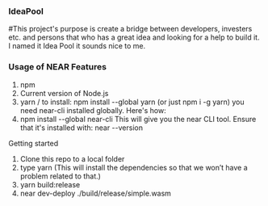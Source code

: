 ### IdeaPool

#This project's purpose is create a bridge between developers, investers etc. and persons that who has a great idea and looking for a help to build it. I named it Idea Pool it sounds nice to me.

### Usage of NEAR Features

1. npm
2. Current version of Node.js
3. yarn / to install: npm install --global yarn (or just npm i -g yarn) you need near-cli installed globally. Here's how:
4. npm install --global near-cli This will give you the near CLI tool. Ensure that it's installed with: near --version

Getting started
1. Clone this repo to a local folder
2. type yarn (This will install the dependencies so that we won’t have a problem related to that.)
3. yarn build:release
4. near dev-deploy ./build/release/simple.wasm
